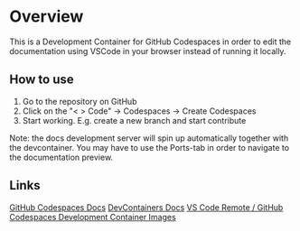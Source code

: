 # Overview

This is a Development Container for GitHub Codespaces in order to edit the documentation using VSCode in your browser
instead of running it locally.

## How to use
1. Go to the repository on GitHub
2. Click on the "< > Code" -> Codespaces -> Create Codespaces
3. Start working. E.g. create a new branch and start contribute

Note: the docs development server will spin up automatically together with the devcontainer. You may have to 
use the Ports-tab in order to navigate to the documentation preview.

## Links

[GitHub Codespaces Docs](https://docs.github.com/en/codespaces)
[DevContainers Docs](https://docs.docker.com/build/building/base-images/)
[VS Code Remote / GitHub Codespaces Development Container Images](https://hub.docker.com/_/microsoft-vscode-devcontainers)
